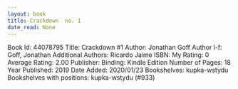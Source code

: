 ```yaml
---
layout: book
title: Crackdown  no. 1
date_read: None
---
```


Book Id: 44078795
Title: Crackdown #1
Author: Jonathan Goff
Author l-f: Goff, Jonathan
Additional Authors: Ricardo Jaime
ISBN: 
My Rating: 0
Average Rating: 2.00
Publisher: 
Binding: Kindle Edition
Number of Pages: 18
Year Published: 2019
Date Added: 2020/01/23
Bookshelves: kupka-wstydu
Bookshelves with positions: kupka-wstydu (#933)

